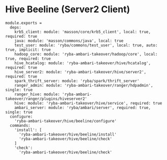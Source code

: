 
# Hive Beeline (Server2 Client)

    module.exports =
      deps:
        krb5_client: module: 'masson/core/krb5_client', local: true, required: true
        java: module: 'masson/commons/java', local: true
        test_user: module: 'ryba/commons/test_user', local: true, auto: true, implicit: true
        hadoop_core: module: 'ryba-ambari-takeover/hadoop/core', local: true, required: true
        hive_hcatalog: module: 'ryba-ambari-takeover/hive/hcatalog', required: true
        hive_server2: module: 'ryba-ambari-takeover/hive/server2', required: true
        spark_thrift_server: module: 'ryba/spark/thrift_server'
        ranger_admin: module: 'ryba-ambari-takeover/ranger/hdpadmin', single: true
        ranger_hive: module: 'ryba-ambari-takeover/ranger/plugins/hiveserver2'
        hive: module: 'ryba-ambari-takeover/hive/service', required: true
        ambari_server: module: 'ryba/ambari/server', required: true, single: true
      configure:
        'ryba-ambari-takeover/hive/beeline/configure'
      commands:
        'install': [
          'ryba-ambari-takeover/hive/beeline/install'
          'ryba-ambari-takeover/hive/beeline/check'
        ]
        'check':
          'ryba-ambari-takeover/hive/beeline/check'

